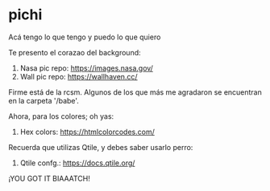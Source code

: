 # pichi

Acá tengo lo que tengo y puedo lo que quiero

Te presento el corazao del background:

  1. Nasa pic repo:   https://images.nasa.gov/
  2. Wall pic repo:   https://wallhaven.cc/

Firme está de la rcsm. Algunos de los que más me agradaron se encuentran en la carpeta '/babe'.


Ahora, para los colores; oh yas:

  1. Hex colors:      https://htmlcolorcodes.com/
  


Recuerda que utilizas Qtile, y debes saber usarlo perro:

  1. Qtile confg.:    https://docs.qtile.org/
  
  
¡YOU GOT IT BIAAATCH!
